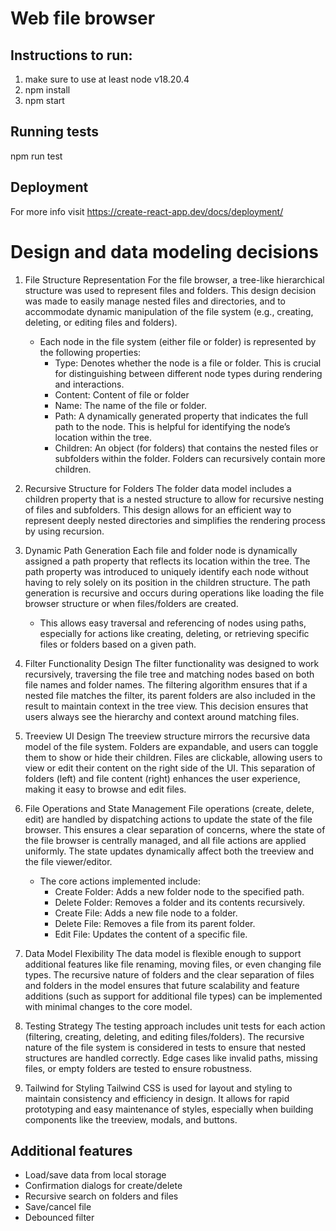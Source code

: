 # Web file browser
## Instructions to run:
1. make sure to use at least node v18.20.4
2. npm install
3. npm start

## Running tests
npm run test

## Deployment
For more info visit https://create-react-app.dev/docs/deployment/

# Design and data modeling decisions
1. File Structure Representation
For the file browser, a tree-like hierarchical structure was used to represent files and folders. This design decision was made to easily manage nested files and directories, and to accommodate dynamic manipulation of the file system (e.g., creating, deleting, or editing files and folders).

   - Each node in the file system (either file or folder) is represented by the following properties:
        - Type: Denotes whether the node is a file or folder. This is crucial for distinguishing between different node types during rendering and interactions.
        - Content: Content of file or folder
        - Name: The name of the file or folder.
        - Path: A dynamically generated property that indicates the full path to the node. This is helpful for identifying the node’s location within the tree.
        - Children: An object (for folders) that contains the nested files or subfolders within the folder. Folders can recursively contain more children.

2. Recursive Structure for Folders
The folder data model includes a children property that is a nested structure to allow for recursive nesting of files and subfolders. This design allows for an efficient way to represent deeply nested directories and simplifies the rendering process by using recursion.

3. Dynamic Path Generation
Each file and folder node is dynamically assigned a path property that reflects its location within the tree. The path property was introduced to uniquely identify each node without having to rely solely on its position in the children structure. The path generation is recursive and occurs during operations like loading the file browser structure or when files/folders are created.

   - This allows easy traversal and referencing of nodes using paths, especially for actions like creating, deleting, or retrieving specific files or folders based on a given path.

4. Filter Functionality Design
The filter functionality was designed to work recursively, traversing the file tree and matching nodes based on both file names and folder names. The filtering algorithm ensures that if a nested file matches the filter, its parent folders are also included in the result to maintain context in the tree view. This decision ensures that users always see the hierarchy and context around matching files.

5. Treeview UI Design
The treeview structure mirrors the recursive data model of the file system. Folders are expandable, and users can toggle them to show or hide their children. Files are clickable, allowing users to view or edit their content on the right side of the UI. This separation of folders (left) and file content (right) enhances the user experience, making it easy to browse and edit files.

6. File Operations and State Management
File operations (create, delete, edit) are handled by dispatching actions to update the state of the file browser. This ensures a clear separation of concerns, where the state of the file browser is centrally managed, and all file actions are applied uniformly. The state updates dynamically affect both the treeview and the file viewer/editor.

   - The core actions implemented include:
      - Create Folder: Adds a new folder node to the specified path.
      - Delete Folder: Removes a folder and its contents recursively.
      - Create File: Adds a new file node to a folder.
      - Delete File: Removes a file from its parent folder.
      - Edit File: Updates the content of a specific file.

7. Data Model Flexibility
The data model is flexible enough to support additional features like file renaming, moving files, or even changing file types. The recursive nature of folders and the clear separation of files and folders in the model ensures that future scalability and feature additions (such as support for additional file types) can be implemented with minimal changes to the core model.

8. Testing Strategy
The testing approach includes unit tests for each action (filtering, creating, deleting, and editing files/folders). The recursive nature of the file system is considered in tests to ensure that nested structures are handled correctly. Edge cases like invalid paths, missing files, or empty folders are tested to ensure robustness.

9. Tailwind for Styling
Tailwind CSS is used for layout and styling to maintain consistency and efficiency in design. It allows for rapid prototyping and easy maintenance of styles, especially when building components like the treeview, modals, and buttons.

## Additional features
- Load/save data from local storage
- Confirmation dialogs for create/delete
- Recursive search on folders and files
- Save/cancel file
- Debounced filter
